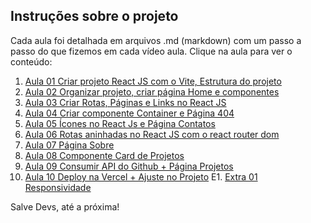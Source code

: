 ## Instruções sobre o projeto

Cada aula foi detalhada em arquivos .md (markdown) com um passo a passo do que fizemos em cada vídeo aula. Clique na aula para ver o conteúdo:

1. [Aula 01 Criar projeto React JS com o Vite, Estrutura do projeto](https://github.com/edsonmaia/portfolio/blob/main/instrucoes/aula01.md)
2. [Aula 02 Organizar projeto, criar página Home e componentes](https://github.com/edsonmaia/portfolio/blob/main/instrucoes/aula02.md)
3. [Aula 03 Criar Rotas, Páginas e Links no React JS](https://github.com/edsonmaia/portfolio/blob/main/instrucoes/aula03.md)
4. [Aula 04 Criar componente Container e Página 404](https://github.com/edsonmaia/portfolio/blob/main/instrucoes/aula04.md)
5. [Aula 05 Ícones no React Js e Página Contatos](https://github.com/edsonmaia/portfolio/blob/main/instrucoes/aula05.md)
6. [Aula 06 Rotas aninhadas no React JS com o react router dom](https://github.com/edsonmaia/portfolio/blob/main/instrucoes/aula06.md)
7. [Aula 07 Página Sobre](https://github.com/edsonmaia/portfolio/blob/main/instrucoes/aula07.md)
8. [Aula 08 Componente Card de Projetos](https://github.com/edsonmaia/portfolio/blob/main/instrucoes/aula08.md)
9. [Aula 09 Consumir API do Github + Página Projetos](https://github.com/edsonmaia/portfolio/blob/main/instrucoes/aula09.md)
10. [Aula 10 Deploy na Vercel + Ajuste no Projeto](https://github.com/edsonmaia/portfolio/blob/main/instrucoes/aula10.md)
E1. [Extra 01 Responsividade](https://github.com/edsonmaia/portfolio/blob/main/instrucoes/e01.md)

Salve Devs, até a próxima!
